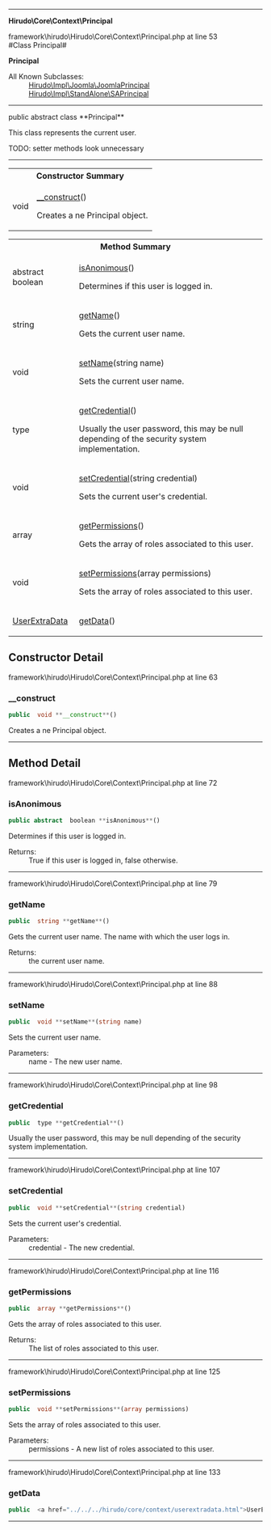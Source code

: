 - - -

**Hirudo\Core\Context\Principal**
<div class="location">framework\hirudo\Hirudo\Core\Context\Principal.php at line 53</div>
#Class Principal#

**Principal**


<dl>
<dt>All Known Subclasses:</dt>
<dd><a href="https://github.com/JeyDotC/Hirudo-docs/blob/master/hirudo/impl/joomla/joomlaprincipal.html">Hirudo\Impl\Joomla\JoomlaPrincipal</a> <a href="https://github.com/JeyDotC/Hirudo-docs/blob/master/hirudo/impl/standalone/saprincipal.html">Hirudo\Impl\StandAlone\SAPrincipal</a> </dd>
</dl>

- - -

<p class="signature">public abstract  class **Principal**</p>

<div class="comment" id="overview_description"><p>This class represents the current user.</p><p>TODO: setter methods look unnecessary</p></div>

- - -

<table id="summary_constructor">
<tr><th colspan="2">Constructor Summary</th></tr>
<tr>
<td class="type"> void</td>
<td class="description"><p class="name"><a href="#__construct">__construct</a>()</p><p class="description">Creates a ne Principal object.</p></td>
</tr>
</table>

<table id="summary_method">
<tr><th colspan="2">Method Summary</th></tr>
<tr>
<td class="type">abstract  boolean</td>
<td class="description"><p class="name"><a href="#isAnonimous">isAnonimous</a>()</p><p class="description">Determines if this user is logged in.</p></td>
</tr>
<tr>
<td class="type"> string</td>
<td class="description"><p class="name"><a href="#getName">getName</a>()</p><p class="description">Gets the current user name. </p></td>
</tr>
<tr>
<td class="type"> void</td>
<td class="description"><p class="name"><a href="#setName">setName</a>(string name)</p><p class="description">Sets the current user name.</p></td>
</tr>
<tr>
<td class="type"> type</td>
<td class="description"><p class="name"><a href="#getCredential">getCredential</a>()</p><p class="description">Usually the user password, this may be null depending of the security
system implementation.</p></td>
</tr>
<tr>
<td class="type"> void</td>
<td class="description"><p class="name"><a href="#setCredential">setCredential</a>(string credential)</p><p class="description">Sets the current user's credential.</p></td>
</tr>
<tr>
<td class="type"> array</td>
<td class="description"><p class="name"><a href="#getPermissions">getPermissions</a>()</p><p class="description">Gets the array of roles associated to this user.</p></td>
</tr>
<tr>
<td class="type"> void</td>
<td class="description"><p class="name"><a href="#setPermissions">setPermissions</a>(array permissions)</p><p class="description">Sets the array of roles associated to this user.</p></td>
</tr>
<tr>
<td class="type"> <a href="../../../hirudo/core/context/userextradata.html">UserExtraData</a></td>
<td class="description"><p class="name"><a href="#getData">getData</a>()</p><p class="description"></p></td>
</tr>
</table>

<h2 id="detail_method">Constructor Detail</h2>
<div class="location">framework\hirudo\Hirudo\Core\Context\Principal.php at line 63</div>
<h3 id="__construct()">__construct</h3>

```php
public  void **__construct**()
```
<div class="details">
<p>Creates a ne Principal object.</p></div>

- - -

<h2 id="detail_method">Method Detail</h2>
<div class="location">framework\hirudo\Hirudo\Core\Context\Principal.php at line 72</div>
<h3 id="isAnonimous()">isAnonimous</h3>

```php
public abstract  boolean **isAnonimous**()
```
<div class="details">
<p>Determines if this user is logged in.</p><dl>
<dt>Returns:</dt>
<dd>True if this user is logged in, false otherwise.</dd>
</dl>
</div>

- - -

<div class="location">framework\hirudo\Hirudo\Core\Context\Principal.php at line 79</div>
<h3 id="getName()">getName</h3>

```php
public  string **getName**()
```
<div class="details">
<p>Gets the current user name. The name with which the user logs in.</p><dl>
<dt>Returns:</dt>
<dd>the current user name.</dd>
</dl>
</div>

- - -

<div class="location">framework\hirudo\Hirudo\Core\Context\Principal.php at line 88</div>
<h3 id="setName()">setName</h3>

```php
public  void **setName**(string name)
```
<div class="details">
<p>Sets the current user name.</p><dl>
<dt>Parameters:</dt>
<dd>name - The new user name.</dd>
</dl>
</div>

- - -

<div class="location">framework\hirudo\Hirudo\Core\Context\Principal.php at line 98</div>
<h3 id="getCredential()">getCredential</h3>

```php
public  type **getCredential**()
```
<div class="details">
<p>Usually the user password, this may be null depending of the security
system implementation.</p></div>

- - -

<div class="location">framework\hirudo\Hirudo\Core\Context\Principal.php at line 107</div>
<h3 id="setCredential()">setCredential</h3>

```php
public  void **setCredential**(string credential)
```
<div class="details">
<p>Sets the current user's credential.</p><dl>
<dt>Parameters:</dt>
<dd>credential - The new credential.</dd>
</dl>
</div>

- - -

<div class="location">framework\hirudo\Hirudo\Core\Context\Principal.php at line 116</div>
<h3 id="getPermissions()">getPermissions</h3>

```php
public  array **getPermissions**()
```
<div class="details">
<p>Gets the array of roles associated to this user.</p><dl>
<dt>Returns:</dt>
<dd>The list of roles associated to this user.</dd>
</dl>
</div>

- - -

<div class="location">framework\hirudo\Hirudo\Core\Context\Principal.php at line 125</div>
<h3 id="setPermissions()">setPermissions</h3>

```php
public  void **setPermissions**(array permissions)
```
<div class="details">
<p>Sets the array of roles associated to this user.</p><dl>
<dt>Parameters:</dt>
<dd>permissions - A new list of roles associated to this user.</dd>
</dl>
</div>

- - -

<div class="location">framework\hirudo\Hirudo\Core\Context\Principal.php at line 133</div>
<h3 id="getData()">getData</h3>

```php
public  <a href="../../../hirudo/core/context/userextradata.html">UserExtraData</a> **getData**()
```
<div class="details">
<p></p></div>

- - -

